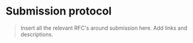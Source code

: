 # Submission protocol

> Insert all the relevant RFC's around submission here. Add links and
> descriptions.
